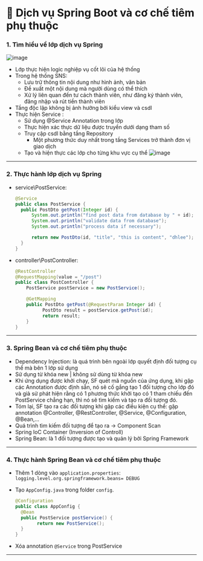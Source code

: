 # 🧩 Dịch vụ Spring Boot và cơ chế tiêm phụ thuộc
### 1. Tìm hiểu về lớp dịch vụ Spring
![image](https://github.com/thanhngan22/hackathon-backend-rookie/assets/93416202/a9d46272-3cbe-4487-93fe-2ed058ec1f7a)
- Lớp thực hiện logic nghiệp vụ cốt lõi của hệ thống
- Trong hệ thống SNS:
  * Lưu trữ thông tin nội dung như hình ảnh, văn bản
  * Đề xuất một nội dung mà người dùng có thể thích
  * Xử lý liên quan đến tư cách thành viên, như đăng ký thành viên, đăng nhập và rút tiền thành viên
- Tầng độc lập không bị ảnh hưởng bởi kiểu view và csdl
- Thực hiện Service :
  * Sử dụng @Service Annotation trong lớp
  * Thực hiện xác thực dữ liệu được truyền dưới dạng tham số
  * Truy cập csdl bằng tầng Repository
    + Một phương thức duy nhất trong tầng Services trở thành đơn vị giao dịch
  * Tạo và hiện thực các lớp cho từng khu vực cụ thể
    ![image](https://github.com/thanhngan22/hackathon-backend-rookie/assets/93416202/6820e1e2-34d6-4f81-8f6a-693782338ca8)
___

### 2. Thực hành lớp dịch vụ Spring
- service\PostService:
  ```java
  @Service
  public class PostService {
    public PostDto getPost(Integer id) {
        System.out.println("find post data from database by " + id);
        System.out.println("validate data from database");
        System.out.println("process data if necessary");

        return new PostDto(id, "title", "this is content", "dhlee");
    }  
  }
  ```
- controller\PostController:
  ```java
  @RestController
  @RequestMapping(value = "/post")
  public class PostController {
      PostService postService = new PostService();

      @GetMapping
      public PostDto getPost(@RequestParam Integer id) {
            PostDto result = postService.getPost(id);
            return result;
      }
  }
  ```
___

### 3. Spring Bean và cơ chế tiêm phụ thuộc
- Dependency Injection: là quá trình bên ngoài lớp quyết định đối tượng cụ thể mà bên 1 lớp sử dụng
- Sử dụng từ khóa new | không sử dùng từ khóa new
- Khi ứng dụng được khởi chạy, SF quét mã nguồn của ứng dụng, khi gặp các Annotation được định sẵn, nó sẽ cố gắng tạo 1 đối tượng cho lớp đó và giả sử phát hiện rằng có 1 phương thức khởi tạo có 1 tham chiếu đến PostService chẳng hạn, thì nó sẽ tìm kiếm và tạo ra đối tượng đó.
- Tóm lại, SF tạo ra các đối tượng khi gặp các điều kiện cụ thể: gặp annotation @Controller, @RestController, @Service, @Configuration, @Bean,...
- Quá trình tìm kiếm đối tượng để tạo ra -> Component Scan
- Spring IoC Container (Inversion of Controll)
- Spring Bean: là 1 đối tượng được tạo và quản lý bởi Spring Framework
___

### 4. Thực hành Spring Bean và cơ chế tiêm phụ thuộc
- Thêm 1 dòng vào `application.properties`:
  `logging.level.org.springframework.beans= DEBUG`
- Tạo `AppConfig.java` trong folder `config`.
  
  ```java
  @Configuration
  public class AppConfig {
    @Bean
    public PostService postService() {
          return new PostService();
    }
  }

  ```
- Xóa annotation `@Service` trong PostService

___



  
